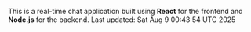 This is a real-time chat application built using **React** for the frontend and **Node.js** for the backend.
Last updated: Sat Aug  9 00:43:54 UTC 2025
